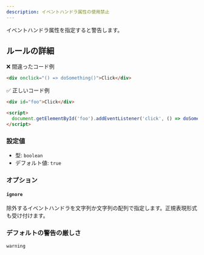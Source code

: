 ```yaml
---
description: イベントハンドラ属性の使用禁止
---
```


イベントハンドラ属性を指定すると警告します。

## ルールの詳細

❌ 間違ったコード例

```html
<div onclick="() => doSomething()">Click</div>
```

✅ 正しいコード例

```html
<div id="foo">Click</div>

<script>
  document.getElementById('foo').addEventListener('click', () => doSomething());
</script>
```

### 設定値

- 型: `boolean`
- デフォルト値: `true`

### オプション

#### `ignore`

除外するイベントハンドラを文字列か文字列の配列で指定します。正規表現形式も受け付けます。

### デフォルトの警告の厳しさ

`warning`
